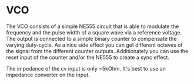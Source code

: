 # VCO

The VCO consists of a simple NE555 circuit that is able to modulate the frequency and the pulse width of a square wave via a reference voltage. The output is connected to a simple binary counter to compensate the varying duty-cycle. As a nice side effect you can get different octaves of the signal from the different counter outputs. Additionately you can use the reset input of the counter and/or the NE555 to create a sync effect.

The impedance of the cv input is only ~5kOhm. It's best to use an impedance converter on the input.
